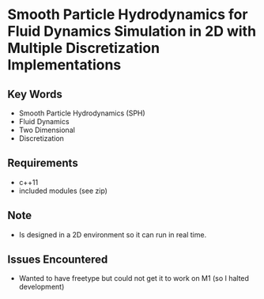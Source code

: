 # Smooth Particle Hydrodynamics for Fluid Dynamics Simulation in 2D with Multiple Discretization Implementations

## Key Words

- Smooth Particle Hydrodynamics (SPH)
- Fluid Dynamics
- Two Dimensional
- Discretization

## Requirements

- c++11
- included modules (see zip)

## Note

- Is designed in a 2D environment so it can run in real time.

## Issues Encountered

- Wanted to have freetype but could not get it to work on M1 (so I halted development)
